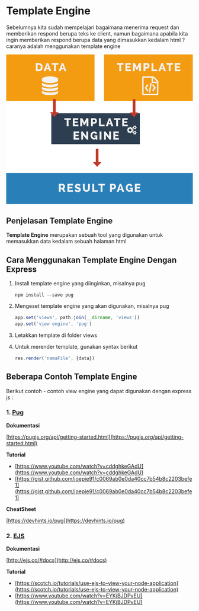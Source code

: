 # Template Engine

Sebelumnya kita sudah mempelajari bagaimana menerima request dan memberikan respond berupa teks ke client, namun bagaimana apabila kita ingin memberikan respond berupa data yang dimasukkan kedalam html ? caranya adalah menggunakan template engine

![template-engine](template-engine.png)

## Penjelasan Template Engine

**Template Engine** merupakan sebuah tool yang digunakan untuk memasukkan data kedalam sebuah halaman html

## Cara Menggunakan Template Engine Dengan Express

1.  Install template engine yang diinginkan, misalnya pug

    ```
    npm install --save pug
    ```

2.  Mengeset template engine yang akan digunakan, misalnya pug

    ```Javascript
    app.set('views', path.join(__dirname, 'views'))
    app.set('view engine', 'pug')
    ```

3.  Letakkan template di folder views

4.  Untuk merender template, gunakan syntax berikut

    ```Javascript
    res.render('namaFile', {data})
    ```

## Beberapa Contoh Template Engine

Berikut contoh - contoh view engine yang dapat digunakan dengan express js :

### 1. [Pug](https://pugjs.org)

**Dokumentasi**

[https://pugjs.org/api/getting-started.html](https://pugjs.org/api/getting-started.html)

**Tutorial**

- [https://www.youtube.com/watch?v=cddghkeGAdU](https://www.youtube.com/watch?v=cddghkeGAdU)
- [https://gist.github.com/joepie91/c0069ab0e0da40cc7b54b8c2203befe1](https://gist.github.com/joepie91/c0069ab0e0da40cc7b54b8c2203befe1)

**CheatSheet**

[https://devhints.io/pug](https://devhints.io/pug)

### 2. [EJS](http://ejs.co/)

**Dokumentasi**

[http://ejs.co/#docs](http://ejs.co/#docs)

**Tutorial**

- [https://scotch.io/tutorials/use-ejs-to-view-your-node-application](https://scotch.io/tutorials/use-ejs-to-view-your-node-application)
- [https://www.youtube.com/watch?v=EYKjBJDPvEU](https://www.youtube.com/watch?v=EYKjBJDPvEU)
